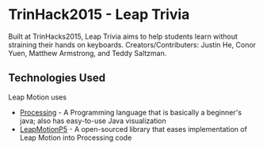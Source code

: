 # TrinHack2015 - Leap Trivia
Built at TrinHacks2015, Leap Trivia aims to help students learn without straining their hands on keyboards.
Creators/Contributers: Justin He, Conor Yuen, Matthew Armstrong, and Teddy Saltzman.

Technologies Used
--------------
Leap Motion uses
- [Processing] - A Programming language that is basically a beginner's java; also has easy-to-use Java visualization
- [LeapMotionP5] - A open-sourced library that eases implementation of Leap Motion into Processing code


[Processing]: https://processing.org/
[LeapMotionP5]: https://github.com/mrzl/LeapMotionP5
